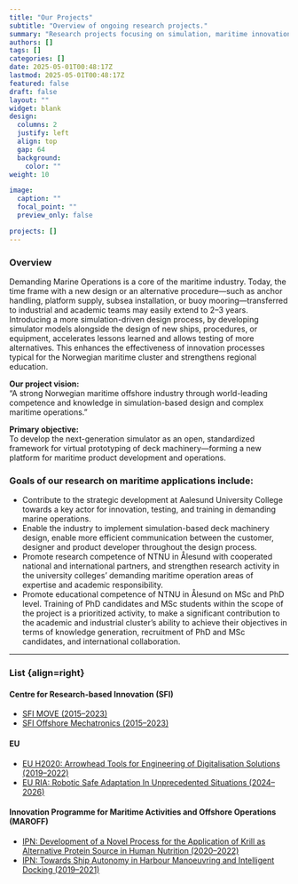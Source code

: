 ```yaml
---
title: "Our Projects"
subtitle: "Overview of ongoing research projects."
summary: "Research projects focusing on simulation, maritime innovation, and autonomous systems."
authors: []
tags: []
categories: []
date: 2025-05-01T00:48:17Z
lastmod: 2025-05-01T00:48:17Z
featured: false
draft: false
layout: ""
widget: blank
design:
  columns: 2
  justify: left
  align: top
  gap: 64
  background: 
    color: ""
weight: 10

image:
  caption: ""
  focal_point: ""
  preview_only: false

projects: []
---
```


### Overview

Demanding Marine Operations is a core of the maritime industry. Today, the time frame with a new design or an alternative procedure—such as anchor handling, platform supply, subsea installation, or buoy mooring—transferred to industrial and academic teams may easily extend to 2–3 years. Introducing a more simulation-driven design process, by developing simulator models alongside the design of new ships, procedures, or equipment, accelerates lessons learned and allows testing of more alternatives. This enhances the effectiveness of innovation processes typical for the Norwegian maritime cluster and strengthens regional education.

**Our project vision:**  
“A strong Norwegian maritime offshore industry through world-leading competence and knowledge in simulation-based design and complex maritime operations.”

**Primary objective:**  
To develop the next-generation simulator as an open, standardized framework for virtual prototyping of deck machinery—forming a new platform for maritime product development and operations.

### Goals of our research on maritime applications include:

- Contribute to the strategic development at Aalesund University College towards a key actor for innovation, testing, and training in demanding marine operations.  
- Enable the industry to implement simulation-based deck machinery design, enable more efficient communication between the customer, designer and product developer throughout the design process.  
- Promote research competence of NTNU in Ålesund with cooperated national and international partners, and strengthen research activity in the university colleges’ demanding maritime operation areas of expertise and academic responsibility.  
- Promote educational competence of NTNU in Ålesund on MSc and PhD level. Training of PhD candidates and MSc students within the scope of the project is a prioritized activity, to make a significant contribution to the academic and industrial cluster’s ability to achieve their objectives in terms of knowledge generation, recruitment of PhD and MSc candidates, and international collaboration.  

---

### List {align=right}

#### Centre for Research-based Innovation (SFI)
- [SFI MOVE (2015–2023)](https://example.com)
- [SFI Offshore Mechatronics (2015–2023)](https://example.com)

#### EU
- [EU H2020: Arrowhead Tools for Engineering of Digitalisation Solutions (2019–2022)](https://example.com)
- [EU RIA: Robotic Safe Adaptation In Unprecedented Situations (2024–2026)](https://example.com)

#### Innovation Programme for Maritime Activities and Offshore Operations (MAROFF)
- [IPN: Development of a Novel Process for the Application of Krill as Alternative Protein Source in Human Nutrition (2020–2022)](https://example.com)
- [IPN: Towards Ship Autonomy in Harbour Manoeuvring and Intelligent Docking (2019–2021)](https://example.com)
